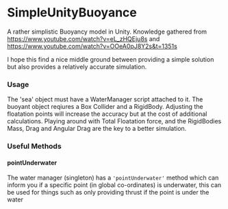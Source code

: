 # SimpleUnityBuoyance

A rather simplistic Buoyancy model in Unity. 
Knowledge gathered from https://www.youtube.com/watch?v=eL_zHQEju8s and https://www.youtube.com/watch?v=OOeA0pJ8Y2s&t=1351s 

I hope this find a nice middle ground between providing a simple solution but also provides a relatively accurate simulation.

### Usage 

The 'sea' object must have a WaterManager script attached to it.
The buoyant object reqiures a Box Collider and a RigidBody. Adjusting the floatation points will increase the accuracy but at the cost of additional calculations. Playing around with Total Floatation force, and the RigidBodies Mass, Drag and Angular Drag are the key to a better simulation. 


### Useful Methods

#### pointUnderwater
The water manager (singleton) has a `'pointUnderwater'` method which can inform you if a specific point (in global co-ordinates) is underwater, this can be used for things such as only providing thrust if the point is under the water


